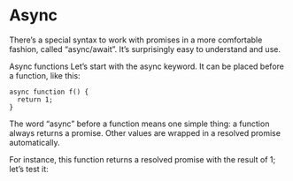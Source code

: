 # Async

There’s a special syntax to work with promises in a more comfortable fashion, called “async/await”. It’s surprisingly easy to understand and use.

Async functions
Let’s start with the async keyword. It can be placed before a function, like this:

```
async function f() {
  return 1;
}
```

The word “async” before a function means one simple thing: a function always returns a promise. Other values are wrapped in a resolved promise automatically.

For instance, this function returns a resolved promise with the result of 1; let’s test it:
